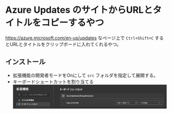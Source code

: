 # Azure Updates のサイトからURLとタイトルをコピーするやつ

https://azure.microsoft.com/en-us/updates なページ上で `Ctrl+Shift+C` するとURLとタイトルをクリップボードに入れてくれるやつ。

## インストール

- 拡張機能の開発者モードをOnにして `src` フォルダを指定して展開する。
- キーボードショートカットを割り当てる
  ![alt text](image.png)

